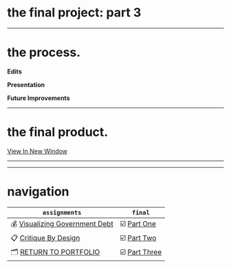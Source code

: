 # the final project: part 3
---
# the process.

__Edits__


__Presentation__


__Future Improvements__


---
# the final product. 

[View In New Window](https://carnegiemellon.shorthandstories.com/never-meet-your-heroes/embed.js)

---

<script src="https://carnegiemellon.shorthandstories.com/never-meet-your-heroes/embed.js"></script>

---
# navigation

| `assignments` | `final` |   
| --- | --- |  
| 💰 [Visualizing Government Debt](assignment2.md) | ☑️ [Part One](final1.md) |  
| 📋 [Critique By Design](assignment3.md) | ☑️ [Part Two](final2.md) |  
| 🗂️ [RETURN TO PORTFOLIO](README.md) | ☑️ [Part Three](final3.md) |  

